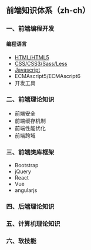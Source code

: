 ## 前端知识体系（zh-ch）

### 一、前端编程开发

#### 编程语言
* [HTML/HTML5](./HTML/)
* [CSS/CSS3/Sass/Less](./CSS)
* [Javascript](./Javascript)
* ECMAscript5/ECMAscript6
* 开发工具

### 二、前端理论知识

* 前端安全
* 前端缓存机制
* 前端性能优化
* 前端跨域

### 三、前端类库框架

* Bootstrap
* jQuery
* React
* Vue
* angularjs

### 四、后端理论知识

### 五、计算机理论知识

### 六、软技能